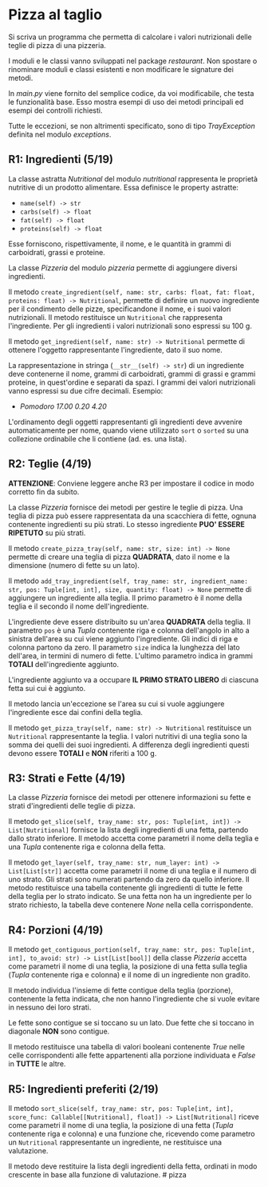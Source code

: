 # Pizza al taglio
Si scriva un programma che permetta di calcolare i valori nutrizionali delle teglie di pizza di una pizzeria.

I moduli e le classi vanno sviluppati nel package *restaurant*.
Non spostare o rinominare moduli e classi esistenti e non modificare le signature dei metodi.

In *main.py* viene fornito del semplice codice, da voi modificabile, che testa le funzionalità base.
Esso mostra esempi di uso dei metodi principali ed esempi dei controlli richiesti.

Tutte le eccezioni, se non altrimenti specificato, sono di tipo *TrayException* definita nel modulo *exceptions*.


## R1: Ingredienti (5/19)
La classe astratta *Nutritional* del modulo *nutritional* rappresenta le proprietà nutritive di un prodotto alimentare.
Essa definisce le property astratte:
- ```name(self) -> str```
- ```carbs(self) -> float```
- ```fat(self) -> float```
- ```proteins(self) -> float```

Esse forniscono, rispettivamente, il nome, e le quantità in grammi di carboidrati, grassi e proteine.

La classe *Pizzeria* del modulo *pizzeria* permette di aggiungere diversi ingredienti.

Il metodo ```create_ingredient(self, name: str, carbs: float, fat: float, proteins: float) -> Nutritional```,
permette di definire un nuovo ingrediente per il condimento delle pizze,
specificandone il nome, e i suoi valori nutrizionali.
Il metodo restituisce un ```Nutritional``` che rappresenta l'ingrediente.
Per gli ingredienti i valori nutrizionali sono espressi su 100 g.

Il metodo ```get_ingredient(self, name: str) -> Nutritional```
permette di ottenere l'oggetto rappresentante l'ingrediente, dato il suo nome.

La rappresentazione in stringa (```__str__(self) -> str```) di un ingrediente
deve contenerne il nome, grammi di carboidrati, grammi di grassi e grammi proteine,
in quest'ordine e separati da spazi.
I grammi dei valori nutrizionali vanno espressi su due cifre decimali.
Esempio:
- *Pomodoro 17.00 0.20 4.20*

L'ordinamento degli oggetti rappresentanti gli ingredienti deve avvenire automaticamente per nome,
quando viene utilizzato ```sort``` o ```sorted``` su una collezione ordinabile che li contiene (ad. es. una lista).


## R2: Teglie (4/19)
**ATTENZIONE**: Conviene leggere anche R3 per impostare il codice in modo corretto fin da subito.

La classe *Pizzeria* fornisce dei metodi per gestire le teglie di pizza.
Una teglia di pizza può essere rappresentata da una scacchiera di fette, ognuna contenente ingredienti su più strati.
Lo stesso ingrediente **PUO' ESSERE RIPETUTO** su più strati.

Il metodo ```create_pizza_tray(self, name: str, size: int) -> None```
permette di creare una teglia di pizza **QUADRATA**,
dato il nome e la dimensione (numero di fette su un lato).

Il metodo ```add_tray_ingredient(self, tray_name: str, ingredient_name: str, pos: Tuple[int, int], size, quantity: float) -> None```
permette di aggiungere un ingrediente alla teglia.
Il primo parametro è il nome della teglia e il secondo il nome dell'ingrediente.

L'ingrediente deve essere distribuito su un'area **QUADRATA** della teglia.
Il parametro ```pos``` è una *Tupla* contenente riga e colonna dell'angolo in alto a sinistra
dell'area su cui viene aggiunto l'ingrediente.
Gli indici di riga e colonna partono da zero.
Il parametro ```size``` indica la lunghezza del lato dell'area, in termini di numero di fette.
L'ultimo parametro indica in grammi **TOTALI** dell'ingrediente aggiunto.

L'ingrediente aggiunto va a occupare **IL PRIMO STRATO LIBERO** di ciascuna fetta sui cui è aggiunto.

Il metodo lancia un'eccezione se l'area su cui si vuole aggiungere l'ingrediente esce dai confini della teglia.

Il metodo ```get_pizza_tray(self, name: str) -> Nutritional``` restituisce un ```Nutritional``` rappresentante la teglia.
I valori nutritivi di una teglia sono la somma dei quelli dei suoi ingredienti.
A differenza degli ingredienti questi devono essere **TOTALI** e **NON** riferiti a 100 g.


## R3: Strati e Fette (4/19)
La classe *Pizzeria* fornisce dei metodi per ottenere informazioni su fette e strati d'ingredienti delle teglie di pizza.

Il metodo ```get_slice(self, tray_name: str, pos: Tuple[int, int]) -> List[Nutritional]```
fornisce la lista degli ingredienti di una fetta, partendo dallo strato inferiore.
Il metodo accetta come parametri il nome della teglia e una *Tupla* contenente riga e colonna della fetta.

Il metodo ```get_layer(self, tray_name: str, num_layer: int) -> List[List[str]]```
accetta come parametri il nome di una teglia e il numero di uno strato.
Gli strati sono numerati partendo da zero da quello inferiore.
Il metodo restituisce una tabella contenente gli ingredienti di tutte le fette della teglia per lo strato indicato.
Se una fetta non ha un ingrediente per lo strato richiesto, la tabella deve contenere *None* nella cella corrispondente.

## R4: Porzioni (4/19)
Il metodo ```get_contiguous_portion(self, tray_name: str, pos: Tuple[int, int], to_avoid: str) -> List[List[bool]]```
della classe *Pizzeria* accetta come parametri il nome di una teglia, la posizione di una fetta sulla teglia
(*Tupla* contenente riga e colonna) e il nome di un ingrediente non gradito.

Il metodo individua l'insieme di fette contigue della teglia (porzione), contenente la fetta indicata,
che non hanno l'ingrediente che si vuole evitare in nessuno dei loro strati.

Le fette sono contigue se si toccano su un lato.
Due fette che si toccano in diagonale **NON** sono contigue.

Il metodo restituisce una tabella di valori booleani contenente *True* nelle celle corrispondenti alle fette
appartenenti alla porzione individuata e *False* in **TUTTE** le altre.


## R5: Ingredienti preferiti (2/19)
Il metodo ```sort_slice(self, tray_name: str, pos: Tuple[int, int], score_func: Callable[[Nutritional], float]) -> List[Nutritional]```
riceve come parametri il nome di una teglia, la posizione di una fetta (*Tupla* contenente riga e colonna)
e una funzione che, ricevendo come parametro un ```Nutritional``` rappresentante un ingrediente, ne restituisce una valutazione.

Il metodo deve restituire la lista degli ingredienti della fetta,
ordinati in modo crescente in base alla funzione di valutazione.
#   p i z z a  
 
